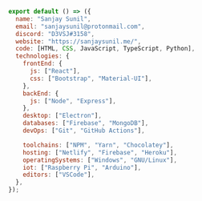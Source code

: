 <!--

Sanjay Sunil
============

Email: sanjaysunil@protonmail.com
Discord: D3VSJ#3158
Website: https://sanjaysunil.me/
-->

```js
export default () => ({
  name: "Sanjay Sunil",
  email: "sanjaysunil@protonmail.com",
  discord: "D3VSJ#3158",
  website: "https://sanjaysunil.me/",
  code: [HTML, CSS, JavaScript, TypeScript, Python],
  technologies: {
    frontEnd: {
      js: ["React"],
      css: ["Bootstrap", "Material-UI"],
    },
    backEnd: {
      js: ["Node", "Express"],
    },
    desktop: ["Electron"],
    databases: ["Firebase", "MongoDB"],
    devOps: ["Git", "GitHub Actions"],

    toolchains: ["NPM", "Yarn", "Chocolatey"],
    hosting: ["Netlify", "Firebase", "Heroku"],
    operatingSystems: ["Windows", "GNU/Linux"],
    iot: ["Raspberry Pi", "Arduino"],
    editors: ["VSCode"],
  },
});
```
